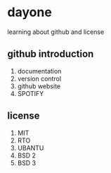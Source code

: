 # dayone
learning about github and license

## github introduction
1. documentation 
2. version control
3. github website
4. SPOTIFY
## license
1. MIT
2. RTO
3. UBANTU
4. BSD 2
5. BSD 3
